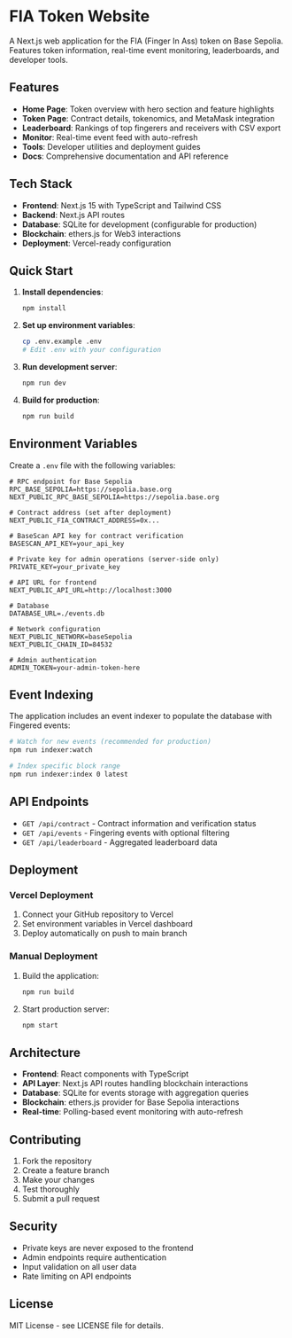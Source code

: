 # FIA Token Website

A Next.js web application for the FIA (Finger In Ass) token on Base Sepolia. Features token information, real-time event monitoring, leaderboards, and developer tools.

## Features

- **Home Page**: Token overview with hero section and feature highlights
- **Token Page**: Contract details, tokenomics, and MetaMask integration
- **Leaderboard**: Rankings of top fingerers and receivers with CSV export
- **Monitor**: Real-time event feed with auto-refresh
- **Tools**: Developer utilities and deployment guides
- **Docs**: Comprehensive documentation and API reference

## Tech Stack

- **Frontend**: Next.js 15 with TypeScript and Tailwind CSS
- **Backend**: Next.js API routes
- **Database**: SQLite for development (configurable for production)
- **Blockchain**: ethers.js for Web3 interactions
- **Deployment**: Vercel-ready configuration

## Quick Start

1. **Install dependencies**:
   ```bash
   npm install
   ```

2. **Set up environment variables**:
   ```bash
   cp .env.example .env
   # Edit .env with your configuration
   ```

3. **Run development server**:
   ```bash
   npm run dev
   ```

4. **Build for production**:
   ```bash
   npm run build
   ```

## Environment Variables

Create a `.env` file with the following variables:

```env
# RPC endpoint for Base Sepolia
RPC_BASE_SEPOLIA=https://sepolia.base.org
NEXT_PUBLIC_RPC_BASE_SEPOLIA=https://sepolia.base.org

# Contract address (set after deployment)
NEXT_PUBLIC_FIA_CONTRACT_ADDRESS=0x...

# BaseScan API key for contract verification
BASESCAN_API_KEY=your_api_key

# Private key for admin operations (server-side only)
PRIVATE_KEY=your_private_key

# API URL for frontend
NEXT_PUBLIC_API_URL=http://localhost:3000

# Database
DATABASE_URL=./events.db

# Network configuration
NEXT_PUBLIC_NETWORK=baseSepolia
NEXT_PUBLIC_CHAIN_ID=84532

# Admin authentication
ADMIN_TOKEN=your-admin-token-here
```

## Event Indexing

The application includes an event indexer to populate the database with Fingered events:

```bash
# Watch for new events (recommended for production)
npm run indexer:watch

# Index specific block range
npm run indexer:index 0 latest
```

## API Endpoints

- `GET /api/contract` - Contract information and verification status
- `GET /api/events` - Fingering events with optional filtering
- `GET /api/leaderboard` - Aggregated leaderboard data

## Deployment

### Vercel Deployment

1. Connect your GitHub repository to Vercel
2. Set environment variables in Vercel dashboard
3. Deploy automatically on push to main branch

### Manual Deployment

1. Build the application:
   ```bash
   npm run build
   ```

2. Start production server:
   ```bash
   npm start
   ```

## Architecture

- **Frontend**: React components with TypeScript
- **API Layer**: Next.js API routes handling blockchain interactions
- **Database**: SQLite for events storage with aggregation queries
- **Blockchain**: ethers.js provider for Base Sepolia interactions
- **Real-time**: Polling-based event monitoring with auto-refresh

## Contributing

1. Fork the repository
2. Create a feature branch
3. Make your changes
4. Test thoroughly
5. Submit a pull request

## Security

- Private keys are never exposed to the frontend
- Admin endpoints require authentication
- Input validation on all user data
- Rate limiting on API endpoints

## License

MIT License - see LICENSE file for details.
